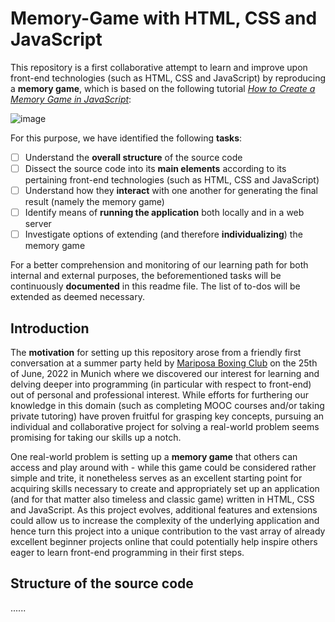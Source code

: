 # Memory-Game with HTML, CSS and JavaScript
This repository is a first collaborative attempt to learn and improve upon front-end technologies (such as HTML, CSS and JavaScript) by reproducing a **memory game**, which is based on the following tutorial [*How to Create a Memory Game in JavaScript*](https://www.webtips.dev/memory-game-in-javascript):

![image](https://user-images.githubusercontent.com/79384093/177058616-cdbd8d31-70c0-43e3-a962-52207b59580b.png)

For this purpose, we have identified the following **tasks**: 

- [ ] Understand the **overall structure** of the source code
- [ ] Dissect the source code into its **main elements** according to its pertaining front-end technologies (such as HTML, CSS and JavaScript)
- [ ] Understand how they **interact** with one another for generating the final result (namely the memory game)
- [ ] Identify means of **running the application** both locally and in a web server
- [ ] Investigate options of extending (and therefore **individualizing**) the memory game

For a better comprehension and monitoring of our learning path for both internal and external purposes, the beforementioned tasks will be continuously **documented** in this readme file. The list of to-dos will be extended as deemed necessary.

## Introduction
The **motivation** for setting up this repository arose from a friendly first conversation at a summer party held by [Mariposa Boxing Club](https://www.bcmariposa.com/) on the 25th of June, 2022 in Munich where we discovered our interest for learning and delving deeper into programming (in particular with respect to front-end) out of personal and professional interest. While efforts for furthering our knowledge in this domain (such as completing MOOC courses and/or taking private tutoring) have proven fruitful for grasping key concepts, pursuing an individual and collaborative project for solving a real-world problem seems promising for taking our skills up a notch.

One real-world problem is setting up a **memory game** that others can access and play around with - while this game could be considered rather simple and trite, it nonetheless serves as an excellent starting point for acquiring skills necessary to create and appropriately set up an application (and for that matter also timeless and classic game) written in HTML, CSS and JavaScript. As this project evolves, additional features and extensions could allow us to increase the complexity of the underlying application and hence turn this project into a unique contribution to the vast array of already excellent beginner projects online that could potentially help inspire others eager to learn front-end programming in their first steps.

## Structure of the source code
......

